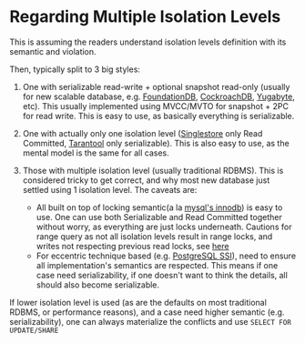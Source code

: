 # Regarding Multiple Isolation Levels

This is assuming the readers understand isolation levels definition with its semantic and violation.

Then, typically split to 3 big styles:

1. One with serializable read-write + optional snapshot read-only (usually for new scalable database, e.g. [FoundationDB](https://github.com/foundationDB/), [CockroachDB](cockroachlabs.com/), [Yugabyte](http://yugabyte.com/), etc). This usually implemented using MVCC/MVTO for snapshot + 2PC for read write. This is easy to use, as basically everything is serializable.
2. One with actually only one isolation level ([Singlestore](https://docs.singlestore.com/managed-service/en/getting-started-with-managed-service/about-managed-service/managed-service-faq/durability.html) only Read Committed, [Tarantool](https://www.tarantool.io/en/doc/latest/book/box/atomic/#atomic-transactions) only serializable). This is also easy to use, as the mental model is the same for all cases.
3. Those with multiple isolation level (usually traditional RDBMS). This is considered tricky to get correct, and why most new database just settled using 1 isolation level. The caveats are:

    * All built on top of locking semantic(a la [mysql's innodb](https://dev.mysql.com/doc/refman/8.0/en/innodb-introduction.html)) is easy to use. One can use both Serializable and Read Committed together without worry, as everything are just locks underneath. Cautions for range query as not all isolation levels result in range locks, and writes not respecting previous read locks, see [here](https://www.percona.com/blog/what-if-mysqls-repeatable-reads-cause-you-to-lose-money/)
    * For eccentric technique based (e.g. [PostgreSQL SSI](https://www.drkp.net/papers/ssi-vldb12.pdf)), need to ensure all implementation's semantics are respected. This means if one case need serializability, if one doesn't want to think the details, all should also become serializable.

If lower isolation level is used (as are the defaults on most traditional RDBMS, or performance reasons), and a case need higher semantic (e.g. serializability), one can always materialize the conflicts and use `SELECT FOR UPDATE/SHARE`
